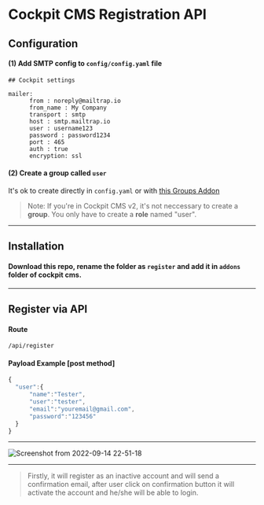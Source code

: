 # Cockpit CMS Registration API

## Configuration

#### (1) Add SMTP config to `config/config.yaml` file

```
## Cockpit settings

mailer: 
      from : noreply@mailtrap.io
      from_name : My Company
      transport : smtp
      host : smtp.mailtrap.io
      user : username123
      password : password1234
      port : 465
      auth : true
      encryption: ssl
```

#### (2) Create a group called `user`
It's ok to create directly in `config.yaml` or with [this Groups Addon](https://github.com/serjoscha87/cockpit_GROUPS)

> Note: If you're in Cockpit CMS v2, it's not neccessary to create a **group**. You only have to create a **role** named "user".

--------------------------

## Installation

#### Download this repo, rename the folder as `register` and add it in `addons` folder of cockpit cms.

---------------------------

## Register via API

#### Route

```
/api/register
```

#### Payload Example [post method]

```javascript
{
  "user":{
      "name":"Tester",
      "user":"tester",
      "email":"youremail@gmail.com",
      "password":"123456"
  }
}
```

----------

![Screenshot from 2022-09-14 22-51-18](https://user-images.githubusercontent.com/33022876/190211204-abededa3-89c0-4035-8781-aca7cea8192e.jpeg)

-------------

> Firstly, it will register as an inactive account and will send a confirmation email, after user click on confirmation button it will activate the account and he/she will be able to login.
